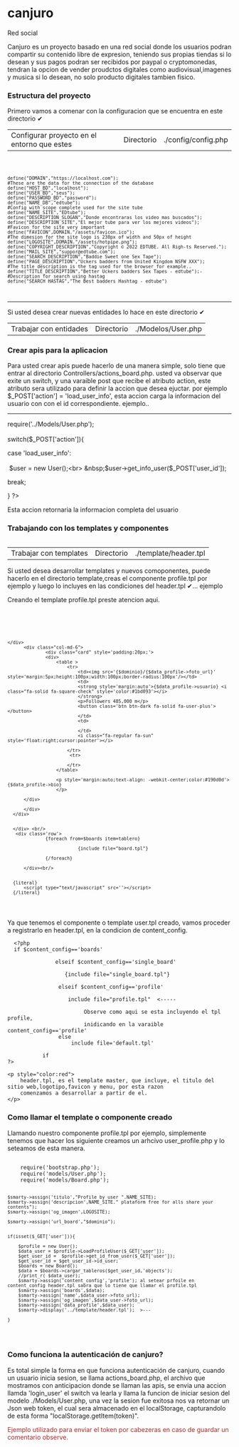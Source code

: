 # canjuro
Red social

<p>
  Canjuro es un proyecto basado en una red social donde los usuarios podran compartir su contenido
  libre de expresion, teniendo sus propias tiendas si lo desean y sus pagos podran ser recibidos por paypal
  o cryptomonedas, tendran la opcion de vender proudctos digitales como audiovisual,imagenes y musica si lo desean,
  no solo producto digitales tambien fisico.
</p>

<h3>Estructura del proyecto</h3>

<p>Primero vamos a comenar con la configuracion que se encuentra en este directorio ✔</p>
<table>
  <td>Configurar proyecto en el entorno que estes</td>
  <td>Directorio</td>
  <td>./config/config.php</td>
</table>

<code>
  
    define("DOMAIN","https://localhost.com");
    #These are the data for the connection of the database 
    define("HOST_BD","localhost");
    define("USER_BD","seus");
    define("PASSWORD_BD","password");
    define("NAME_DB","edtube");
    #Config with scope complete used for the site tube
    define("NAME_SITE","EDtube");
    define("DESCRIPTION_SLOGAN","Donde encontraras los video mas buscados");
    define("DESCRIPTION_SITE","El mejor tube para ver los mejores videos");
    #Favicon for the site very important 
    define("FAVICON",DOMAIN."/assets/favicon.ico");
    #The dimesion for the site logo is 230px of width and 50px of height
    define("LOGOSITE",DOMAIN."/assets/hotpipe.png");
    define("COPYRIGHT_DESCRIPTION","Copyright © 2022 EDTUBE. All Righ-ts Reserved.");
    define("MAIL_SITE","suppor@edtube.com");
    define("SEARCH_DESCRIPTION","Baddie Sweet one Sex Tape");
    define("PAGE_DESCRIPTION","Uckers badders from United Kingdom NSFW XXX");
    #The title description is the tag used for the browser for example..
    define("TITLE_DESCRIPTION","Better Uckers badders Sex Tapes - edtube");-
    #Description for search using hastag
    define("SEARCH_HASTAG","The Best badders Hashtag - edtube")
 
</code>
<hr>


<p>Si usted desea crear nuevas entidades lo hace en este directorio ✔</p>
<table>
  <td>Trabajar con entidades</td>
  <td>Directorio</td>
  <td>./Modelos/User.php</td>
<table>

 <h3>Crear apis para la aplicacion</h3>
 <p>Para usted crear apis puede hacerlo de una manera simple, solo tiene que entrar al directorio Controllers/actions_board.php.
  usted va observar que exite un switch, y una varaible post que recibe el atributo action, este atributo sera utilizado para 
  definir la accion que desea ejuctar. por ejemplo $_POST['action'] = 'load_user_info', esta accion carga la informacion del usuario con
  con el id  correspondiente. ejemplo..<br/>
  <hr>
  <?php
  <br>
  require('../Models/User.php');
  <br><br>
  switch($_POST['action']){
    
   case 'load_user_info':<br><br>
        &nbsp;$user = new User();<br>
        &nbsp;$user->get_info_user($_POST['user_id']);
   
   break;
   
   
  }
  ?>
   <p>Esta accion retornaria la informacion completa del usuario</p>
  </p>
  
  <h3>Trabajando con los templates y componentes</h3>
    <table>
      <td>Trabajar con templates</td>
      <td>Directorio</td>
      <td>./template/header.tpl</td>
    <table>
  <p>Si usted desea desarrollar templates y nuevos comoponentes, puede hacerlo en el directorio template,creas
      el componente profile.tpl por ejemplo y luego lo incluyes en las condiciones del header.tpl ✔... ejemplo<br>
  </p>
  <p>
    Creando el template profile.tpl preste atencion aqui.
  </p>
  <code>
    <div class="col-md-3">
      
    </div> 
          <div class="col-md-6">
                  <div class="card" style='padding:20px;'>
                  <div>
                      <table >
                          <tr>
                              <td><img src='{$dominio}/{$data_profile->foto_url}' style='margin:5px;height:100px;width:100px;border-radius:100px'/></td>
                              <td>
                              <strong style='margin:auto'>{$data_profile->usuario} <i class="fa-solid fa-square-check" style='color:#1bd093'></i>
                              </strong>
                              <p>Followers 485,000 m</p>
                              <button class='btn btn-dark fa-solid fa-user-plus'></button>
                              </td>
                              <td>

                              </td>
                              <i class="fa-regular fa-sun" style='float:right;cursor:pointer'></i>

                          </tr>
                           <tr>

                          </tr>
                      </table>

                      <p style='margin:auto;text-align: -webkit-center;color:#190d0d'>{$data_profile->bio} 
                      </p>

          </div>

          </div>
      </div>


      </div> <br/>
       <div class='row'>
                  {foreach from=$boards item=tablero}

                              {include file="board.tpl"}

                  {/foreach}

          </div><br/>


      {literal}
          <script type="text/javascript" src=''></script>
      {/literal}


  
  </code>
  <p>
    Ya que tenemos el componente o template user.tpl creado, vamos proceder a registrarlo en header.tpl,
    en la condicion de content_config.
  </p>
  
                
      <?php        
      if $content_config=='boards'
                
                   elseif $content_config=='single_board'
                   
                      {include file="single_board.tpl"}
                      
                    elseif $content_config=='profile'
                       
                       include file="profile.tpl"  <-----
                              
                            Observe como aqui se esta incluyendo el tpl profile, 
                            inidicando en la varaible content_config=='profile'                                        
                    else
                        include file='default.tpl'

               if
    ?>
  
    <p style="color:red">
        header.tpl, es el template master, que incluye, el titulo del sitio web,logotipo,favicon y menu, por esta razon
        comenzamos a desarrollar a partir de el.
    </p>
    
    
 <h3>Como llamar el template o componente creado</h3>
 <p>Llamando nuestro componente profile.tpl por ejemplo, simplemente tenemos que hacer los siguiente
 creamos un arhcivo user_profile.php y lo seteamos de esta manera.
 </p>
                         
 <code>
    require('bootstrap.php');
    require('models/User.php');
    require('models/Board.php');


    $smarty->assign('titulo',"Profile by user ".NAME_SITE);
    $smarty->assign('descripcion',NAME_SITE." plataform free for alls share your contents");
    $smarty->assign('og_imagen',LOGOSITE);
    
    $smarty->assign('url_board',"$dominio");


    if(isset($_GET['user'])){

        $profile = new User();
        $data_user = $profile->LoadProfileUser($_GET['user']);
        $get_user_id =  $profile->get_id_from_user($_GET['user']);
        $get_user_id = $get_user_id->id_user;
        $boards = new Board();
        $data = $boards->cargar_tableros($get_user_id,'objects');
        //print_r( $data_user);
        $smarty->assign('content_config','profile'); al setear prfoile en content_config header.tpl sabra que lo tiene que llamar el profile.tpl
        $smarty->assign('boards',$data);
        $smarty->assign('name',$data_user->foto_url);
        $smarty->assign('og_imagen',$data_user->foto_url);
        $smarty->assign('data_profile',$data_user);
        $smarty->display('../template/header.tpl');  >---

    }

 
 
 </code>
                         
 <h3>Como funciona la autenticación de canjuro?</h3>  
 <p>Es total simple la forma en que funciona autenticación de canjuro, cuando un usuario inicia sesion, se llama actions_board.php,
    el archivo que mostramos con anticipacion donde se llaman las apis, se envia una accion llamda 'login_user' el switch va learla
    y llama la funcion de iniciar sesion del modelo ./Models/User.php, una vez la sesion fue exitosa nos va retornar un Json web token,
    el cual sera almacenado en el localStorage, capturandolo de esta forma "localStorage.getItem(token)".
  </p>     
  
  <p style="color:brown">Ejemplo utilizado para enviar el token por cabezeras en caso de guardar un comentario observe.</p>
  
  
  
  
